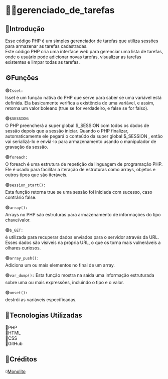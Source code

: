 # 🍁📆gerenciado_de_tarefas
## 📌Introdução
Esse código PHP é um simples gerenciador de tarefas que utiliza sessões para armazenar as tarefas cadastradas.  
Este código PHP cria uma interface web para gerenciar uma lista de tarefas, onde o usuário pode adicionar novas tarefas, visualizar as tarefas existentes e limpar todas as tarefas.  

## ⚙️Funções

🟢`Isset:`  
Isset é um função nativa do PHP que serve para saber se uma variável está definida. Ela basicamente verifica a existência de uma variável, e assim, retorna um valor boleano (true se for verdadeiro, e false se for falso).  


🟢`$SESSION:`      
O PHP preencherá a super global $_SESSION com todos os dados de sessão depois que a sessão iniciar. Quando o PHP finalizar, automaticamente ele pegará o conteúdo da super global $_SESSION , então vai serializá-lo e enviá-lo para armazenamento usando o manipulador de gravação da sessão.    

🟢`foreach:`  
O foreach é uma estrutura de repetição da linguagem de programação PHP. Ele é usado para facilitar a iteração de estruturas como arrays, objetos e outros tipos que são iteráveis.  

🟢`session_start():`  
Esta função retorna true se uma sessão foi iniciada com sucesso, caso contrário false.   

🟢`array():`  
Arrays no PHP são estruturas para armazenamento de informações do tipo chave/valor.  

🟢`$_GET:`  
é utilizada para recuperar dados enviados para o servidor através da URL. Esses dados são visíveis na própria URL, o que os torna mais vulneráveis a olhares curiosos.  

🟢`array_push():`  
Adiciona um ou mais elementos no final de um array.  

🟢`var_dump():` 
Esta função mostra na saída uma informação estruturada sobre uma ou mais expressões, incluindo o tipo e o valor.  

🟢`unset():`  
destrói as variáveis especificadas.  

## 📱Tecnologias Utilizadas
🔸PHP   
🔸HTML   
🔸CSS    
🔸GitHub  

## 🔆Créditos
◽[Monolito](https://www.youtube.com/watch?v=dJ49I-QYYUk&ab_channel=MonolitoPHP)  
